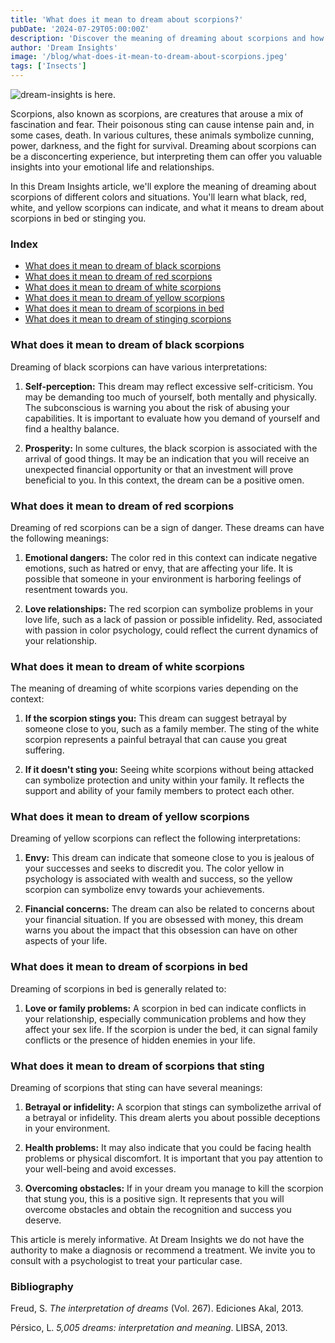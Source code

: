 ```yaml
---
title: 'What does it mean to dream about scorpions?'
pubDate: '2024-07-29T05:00:00Z'
description: 'Discover the meaning of dreaming about scorpions and how these dreams can reflect your emotions, concerns, and personal relationships.'
author: 'Dream Insights'
image: '/blog/what-does-it-mean-to-dream-about-scorpions.jpeg'
tags: ['Insects']
---
```


![dream-insights is here.](/blog/what-does-it-mean-to-dream-about-scorpions.jpeg)

Scorpions, also known as scorpions, are creatures that arouse a mix of fascination and fear. Their poisonous sting can cause intense pain and, in some cases, death. In various cultures, these animals symbolize cunning, power, darkness, and the fight for survival. Dreaming about scorpions can be a disconcerting experience, but interpreting them can offer you valuable insights into your emotional life and relationships.

In this Dream Insights article, we'll explore the meaning of dreaming about scorpions of different colors and situations. You'll learn what black, red, white, and yellow scorpions can indicate, and what it means to dream about scorpions in bed or stinging you.

### Index

- [What does it mean to dream of black scorpions](#what-does-it-mean-to-dream-of-black-scorpions)
- [What does it mean to dream of red scorpions](#what-does-it-mean-to-dream-of-red-scorpions)
- [What does it mean to dream of white scorpions](#what-does-it-mean-to-dream-of-white-scorpions)
- [What does it mean to dream of yellow scorpions](#what-does-it-mean-to-dream-of-yellow-scorpions)
- [What does it mean to dream of scorpions in bed](#what-does-it-mean-to-dream-of-scorpions-in-bed)
- [What does it mean to dream of stinging scorpions](#what-does-it-mean-to-dream-of-stinging-scorpions)

### What does it mean to dream of black scorpions

Dreaming of black scorpions can have various interpretations:

1. **Self-perception:** This dream may reflect excessive self-criticism. You may be demanding too much of yourself, both mentally and physically. The subconscious is warning you about the risk of abusing your capabilities. It is important to evaluate how you demand of yourself and find a healthy balance.

2. **Prosperity:** In some cultures, the black scorpion is associated with the arrival of good things. It may be an indication that you will receive an unexpected financial opportunity or that an investment will prove beneficial to you. In this context, the dream can be a positive omen.

### What does it mean to dream of red scorpions

Dreaming of red scorpions can be a sign of danger. These dreams can have the following meanings:

1. **Emotional dangers:** The color red in this context can indicate negative emotions, such as hatred or envy, that are affecting your life. It is possible that someone in your environment is harboring feelings of resentment towards you.

2. **Love relationships:** The red scorpion can symbolize problems in your love life, such as a lack of passion or possible infidelity. Red, associated with passion in color psychology, could reflect the current dynamics of your relationship.

### What does it mean to dream of white scorpions

The meaning of dreaming of white scorpions varies depending on the context:

1. **If the scorpion stings you:** This dream can suggest betrayal by someone close to you, such as a family member. The sting of the white scorpion represents a painful betrayal that can cause you great suffering.

2. **If it doesn't sting you:** Seeing white scorpions without being attacked can symbolize protection and unity within your family. It reflects the support and ability of your family members to protect each other.

### What does it mean to dream of yellow scorpions

Dreaming of yellow scorpions can reflect the following interpretations:

1. **Envy:** This dream can indicate that someone close to you is jealous of your successes and seeks to discredit you. The color yellow in psychology is associated with wealth and success, so the yellow scorpion can symbolize envy towards your achievements.

2. **Financial concerns:** The dream can also be related to concerns about your financial situation. If you are obsessed with money, this dream warns you about the impact that this obsession can have on other aspects of your life.

### What does it mean to dream of scorpions in bed

Dreaming of scorpions in bed is generally related to:

1. **Love or family problems:** A scorpion in bed can indicate conflicts in your relationship, especially communication problems and how they affect your sex life. If the scorpion is under the bed, it can signal family conflicts or the presence of hidden enemies in your life.

### What does it mean to dream of scorpions that sting

Dreaming of scorpions that sting can have several meanings:

1. **Betrayal or infidelity:** A scorpion that stings can symbolizethe arrival of a betrayal or infidelity. This dream alerts you about possible deceptions in your environment.

2. **Health problems:** It may also indicate that you could be facing health problems or physical discomfort. It is important that you pay attention to your well-being and avoid excesses.

3. **Overcoming obstacles:** If in your dream you manage to kill the scorpion that stung you, this is a positive sign. It represents that you will overcome obstacles and obtain the recognition and success you deserve.

This article is merely informative. At Dream Insights we do not have the authority to make a diagnosis or recommend a treatment. We invite you to consult with a psychologist to treat your particular case.

### Bibliography

Freud, S. *The interpretation of dreams* (Vol. 267). Ediciones Akal, 2013.

Pérsico, L. *5,005 dreams: interpretation and meaning*. LIBSA, 2013.